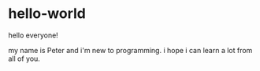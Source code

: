 # hello-world

hello everyone!

my name is Peter and i'm new to programming.
i hope i can learn a lot from all of you.

